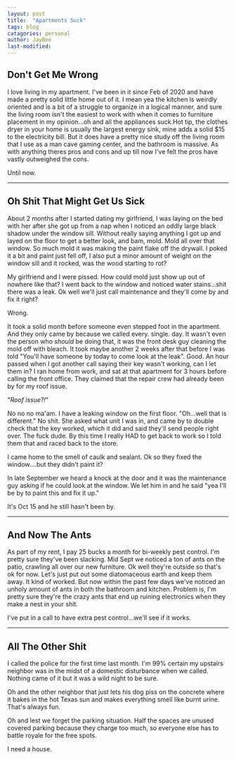 ```yaml
---
layout: post
title:  "Apartments Suck"
tags: blog
catagories: personal
author: JayBee
last-modified:
---
```

## Don't Get Me Wrong
I love living in my apartment. I've been in it since Feb of 2020 and have made a pretty solid little home out of it. I mean yea the kitchen is weirdly oriented and is a bit of a struggle to organize in a logical manner, and sure the living room isn't the easiest to work with when it comes to furniture placement in my opinion...oh and all the appliances suck.Hot tip, the clothes dryer in your home is usually the largest energy sink, mine adds a solid $15 to the electricity bill. But it does have a pretty nice study off the living room that I use as a man cave gaming center, and the bathroom is massive. As with anything theres pros and cons and up till now I've felt the pros have vastly outweighed the cons.

Until now.

--------------------------------------------------------------------------------------------------------------------------------------------------------------------------------------

## Oh Shit That Might Get Us Sick
About 2 months after I started dating my girlfriend, I was laying on the bed with her after she got up from a nap when I noticed an oddly large black shadow under the window sill. Without really saying anything I got up and layed on the floor to get a better look, and bam, mold. Mold all over that window. So much mold it was making the paint flake off the drywall. I poked it a bit and paint just fell off, I also put a minor amount of weight on the window sill and it rocked, was the wood starting to rot?

My girlfriend and I were pissed. How could mold just show up out of nowhere like that? I went back to the window and noticed water stains...shit there was a leak. Ok well we'll just call maintenance and they'll come by and fix it right? 

Wrong.

It took a solid month before someone even stepped foot in the apartment. And they only came by because we called every. single. day. It wasn't even the person who *should* be doing that, it was the front desk guy cleaning the mold off with bleach. It took maybe another 2 weeks after that before I was told "You'll have someone by today to come look at the leak". Good. An hour passed when I got another call saying their key wasn't working, can I let them in? I ran home from work, and sat at that apartment for 3 hours before calling the front office. They claimed that the repair crew had already been by for my roof issue.

"*Roof issue?!*"

No no no ma'am. I have a leaking window on the first floor. "Oh...well that is different." No shit. She asked what unit I was in, and came by to double check that the key worked, which it did and said they'll send people right over. The fuck dude. By this time I really HAD to get back to work so I told them that and raced back to the store.

I came home to the smell of caulk and sealant. Ok so they fixed the window....but they didn't paint it?

In late September we heard a knock at the door and it was the maintenance guy asking if he could look at the window. We let him in and he said "yea I'll be by to paint this and fix it up."

It's Oct 15 and he still hasn't been by.

--------------------------------------------------------------------------------------------------------------------------------------------------------------------------------------

## And Now The Ants
As part of my rent, I pay 25 bucks a month for bi-weekly pest control. I'm pretty sure they've been slacking. Mid Sept we noticed a ton of ants on the patio, crawling all over our new furniture. Ok well they're outside so that's ok for now. Let's just put out some diatomaceous earth and keep them away. It kind of worked. But now within the past few days we've noticed an unholy amount of ants in both the bathroom and kitchen. Problem is, I'm pretty sure they're the crazy ants that end up ruining electronics when they make a nest in your shit. 

I've put in a call to have extra pest control...we'll see if it works.

--------------------------------------------------------------------------------------------------------------------------------------------------------------------------------------

## All The Other Shit
I called the police for the first time last month. I'm 99% certain my upstairs neighbor was in the midst of a domestic disturbance when we called. Nothing came of it but it was a wild night to be sure. 

Oh and the other neighbor that just lets his dog piss on the concrete where it bakes in the hot Texas sun and makes everything smell like burnt urine. That's always fun.

Oh and lest we forget the parking situation. Half the spaces are unused covered parking because they charge too much, so everyone else has to battle royale for the free spots.

I need a house.
